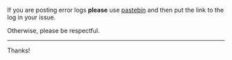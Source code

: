 If you are posting error logs **please** use [pastebin](http://pastebin.com/) and then put the link to the log in your issue.

Otherwise, please be respectful. 

***

Thanks!